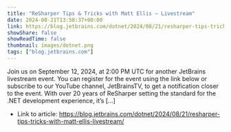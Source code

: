 ```yaml
---
title: "ReSharper Tips & Tricks with Matt Ellis – Livestream"
date: 2024-08-21T13:58:37+00:00
link: https://blog.jetbrains.com/dotnet/2024/08/21/resharper-tips-tricks-with-matt-ellis-livestream/
showShare: false
showReadTime: false
thumbnail: images/dotnet.png
tags: ["blog.jetbrains.com"]
---
```

Join us on September 12, 2024, at 2:00 PM UTC for another JetBrains livestream event. You can register for the event using the link below or subscribe to our YouTube channel, JetBrainsTV, to get a notification closer to the event. With over 20 years of ReSharper setting the standard for the .NET development experience, it’s […]

- Link to article: https://blog.jetbrains.com/dotnet/2024/08/21/resharper-tips-tricks-with-matt-ellis-livestream/